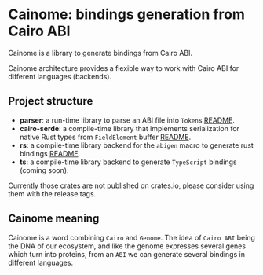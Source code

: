 # Cainome: bindings generation from Cairo ABI

Cainome is a library to generate bindings from Cairo ABI.

Cainome architecture provides a flexible way to work with Cairo ABI
for different languages (backends).

## Project structure

- **parser**: a run-time library to parse an ABI file into `Token`s [README](./crates/parser/README.md).
- **cairo-serde**: a compile-time library that implements serialization for native Rust types from `FieldElement` buffer [README](./crates/cairo-serde/README.md).
- **rs**: a compile-time library backend for the `abigen` macro to generate rust bindings [README](./crates/rs/README.md).
- **ts**: a compile-time library backend to generate `TypeScript` bindings (coming soon).

Currently those crates are not published on crates.io, please consider using them with the release tags.

## Cainome meaning

Cainome is a word combining `Cairo` and `Genome`. The idea of `Cairo ABI` being the DNA of our ecosystem,
and like the genome expresses several genes which turn into proteins, from an `ABI` we can generate several bindings in different languages.
